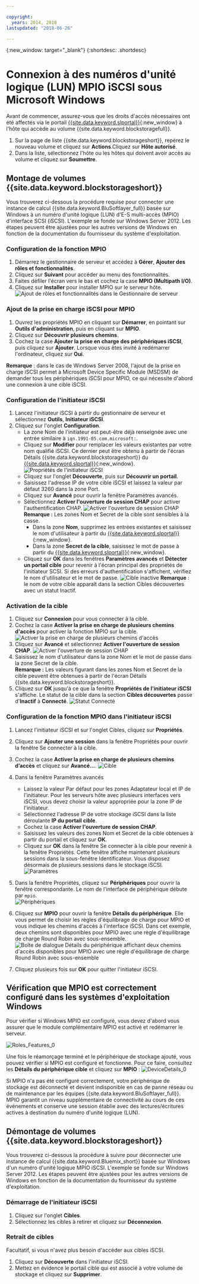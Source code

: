 ```yaml
---

copyright:
  years: 2014, 2018
lastupdated: "2018-06-26"

---
```

{:new_window: target="_blank"}
{:shortdesc: .shortdesc}

# Connexion à des numéros d'unité logique (LUN) MPIO iSCSI sous Microsoft Windows

Avant de commencer, assurez-vous que les droits d'accès nécessaires ont été affectés via le portail [{{site.data.keyword.slportal}}](https://control.softlayer.com/){:new_window} à l'hôte qui accède au volume {{site.data.keyword.blockstoragefull}}. 

1. Sur la page de liste {{site.data.keyword.blockstorageshort}}, repérez le nouveau volume et cliquez sur **Actions**.Cliquez sur **Hôte autorisé**.
2. Dans la liste, sélectionnez l'hôte ou les hôtes qui doivent avoir accès au volume et cliquez sur **Soumettre**.

## Montage de volumes {{site.data.keyword.blockstorageshort}}

Vous trouverez ci-dessous la procédure requise pour connecter une instance de calcul {{site.data.keyword.BluSoftlayer_full}} basée sur Windows à un numéro d'unité logique (LUN) d'E-S multi-accès (MPIO) d'interface SCSI (iSCSI). L'exemple se fonde sur Windows Server 2012. Les étapes peuvent être ajustées pour les autres versions de Windows en fonction de la documentation du fournisseur du système d'exploitation.

### Configuration de la fonction MPIO

1. Démarrez le gestionnaire de serveur et accédez à **Gérer**, **Ajouter des rôles et fonctionnalités**.
2. Cliquez sur **Suivant** pour accéder au menu des fonctionnalités.
3. Faites défiler l'écran vers le bas et cochez la case **MPIO (Multipath I/O)**.
4. Cliquez sur **Installer** pour installer MPIO sur le serveur hôte.
![Ajout de rôles et fonctionnalités dans le Gestionnaire de serveur](/images/Roles_Features.png)

### Ajout de la prise en charge iSCSI pour MPIO

1. Ouvrez les propriétés MPIO en cliquant sur **Démarrer**, en pointant sur **Outils d'administration**, puis en cliquant sur **MPIO**.
2. Cliquez sur **Découvrir plusieurs chemins**.
3. Cochez la case **Ajouter la prise en charge des périphériques iSCSI**, puis cliquez sur **Ajouter**. Lorsque vous êtes invité à redémarrer l'ordinateur, cliquez sur **Oui**.

**Remarque** : dans le cas de Windows Server 2008, l'ajout de la prise en charge iSCSI permet à Microsoft Device Specific Module (MSDSM) de demander tous les périphériques iSCSI pour MPIO, ce qui nécessite d'abord une connexion à une cible iSCSI.

### Configuration de l'initiateur iSCSI

1. Lancez l'initiateur iSCSI à partir du gestionnaire de serveur et sélectionnez **Outils**, **Initiateur iSCSI**.
2. Cliquez sur l'onglet **Configuration**.
    - La zone Nom de l'initiateur est peut-être déjà renseignée avec une entrée similaire à `iqn.1991-05.com.microsoft:`. 
    - Cliquez sur **Modifier** pour remplacer les valeurs existantes par votre nom qualifié iSCSI. Ce dernier peut être obtenu à partir de l'écran Détails {{site.data.keyword.blockstorageshort}} du [{{site.data.keyword.slportal}}](https://control.softlayer.com/){:new_window}.
![Propriétés de l'initiateur iSCSI](/images/iSCSI.png)
    - Cliquez sur l'onglet **Découverte**, puis sur **Découvrir un portail**.
    - Saisissez l'adresse IP de votre cible iSCSI et laissez la valeur par défaut 3260 dans la zone Port. 
    - Cliquez sur **Avancé** pour ouvrir la fenêtre Paramètres avancés.
    - Sélectionnez **Activer l'ouverture de session CHAP** pour activer l'authentification CHAP.
    ![Activer l'ouverture de session CHAP](/images/Advanced_0.png)
    **Remarque :** Les zones Nom et Secret de la cible sont sensibles à la casse.
         - Dans la zone **Nom**, supprimez les entrées existantes et saisissez le nom d'utilisateur à partir du [{{site.data.keyword.slportal}}](https://control.softlayer.com/){:new_window}.
         - Dans la zone **Secret de la cible**, saisissez le mot de passe à partir du [{{site.data.keyword.slportal}}](https://control.softlayer.com/){:new_window}.
    - Cliquez sur **OK** dans les fenêtres **Paramètres avancés** et **Détecter un portail cible** pour revenir à l'écran principal des propriétés de l'initiateur SCSI. Si des erreurs d'authentification s'affichent, vérifiez le nom d'utilisateur et le mot de passe.
    ![Cible inactive](/images/Inactive_0.png)
    **Remarque** : le nom de votre cible apparaît dans la section Cibles découvertes avec un statut Inactif. 

    
### Activation de la cible

1. Cliquez sur **Connexion** pour vous connecter à la cible.
2. Cochez la case **Activer la prise en charge de plusieurs chemins d'accès** pour activer la fonction MPIO sur la cible.
![Activer la prise en charge de plusieurs chemins d'accès](/images/Connect_0.png)
3. Cliquez sur **Avancé** et sélectionnez **Activer l'ouverture de session CHAP**.
![Activer l'ouverture de session CHAP](/images/chap_0.png)
4. Saisissez le nom d'utilisateur dans la zone Nom et le mot de passe dans la zone Secret de la cible.<br/>
**Remarque :** Les valeurs figurant dans les zones Nom et Secret de la cible peuvent être obtenues à partir de l'écran Détails {{site.data.keyword.blockstorageshort}}.
5. Cliquez sur **OK** jusqu'à ce que la fenêtre **Propriétés de l'initiateur iSCSI** s'affiche. Le statut de la cible dans la section **Cibles découvertes** passe d'**Inactif** à **Connecté**.
![Statut Connecté](/images/Connected.png) 


### Configuration de la fonction MPIO dans l'initiateur iSCSI

1. Lancez l'initiateur iSCSI et sur l'onglet Cibles, cliquez sur **Propriétés**.
2. Cliquez sur **Ajouter une session** dans la fenêtre Propriétés pour ouvrir la fenêtre Se connecter à la cible.
3. Cochez la case **Activer la prise en charge de plusieurs chemins d’accès** et cliquez sur **Avancé...**.
  ![Cible](/images/Target.png) 
  
4. Dans la fenêtre Paramètres avancés
   - Laissez la valeur Par défaut pour les zones Adaptateur local et IP de l'initiateur. Pour les serveurs hôte avec plusieurs interfaces vers iSCSI, vous devez choisir la valeur appropriée pour la zone IP de l'initiateur.
   - Sélectionnez l'adresse IP de votre stockage iSCSI dans la liste déroulante **IP du portail cible**.
   - Cochez la case **Activer l'ouverture de session CHAP**.
   - Saisissez les valeurs des zones Nom et Secret de la cible obtenues à partir du portail et cliquez sur **OK**.
   - Cliquez sur **OK** dans la fenêtre Se connecter à la cible pour revenir à la fenêtre Propriétés. Cette fenêtre affiche maintenant plusieurs sessions dans la sous-fenêtre Identificateur. Vous disposez désormais de plusieurs sessions dans le stockage iSCSI.
   ![Paramètres](/images/Settings.png) 
   
5. Dans la fenêtre Propriétés, cliquez sur **Périphériques** pour ouvrir la fenêtre correspondante. Le nom de l'interface de périphérique débute par `mpio`. <br/>
  ![Périphériques](/images/Devices.png) 
  
6. Cliquez sur **MPIO** pour ouvrir la fenêtre **Détails du périphérique**. Elle vous permet de choisir les règles d'équilibrage de charge pour MPIO et vous indique les chemins d'accès à l'interface iSCSI. Dans cet exemple, deux chemins sont disponibles pour MPIO avec une règle d'équilibrage de charge Round Robin avec sous-ensemble.
  ![Boîte de dialogue Détails du périphérique affichant deux chemins d'accès disponibles pour MPIO avec une règle d'équilibrage de charge Round Robin avec sous-ensemble](/images/DeviceDetails.png) 
  
7. Cliquez plusieurs fois sur **OK** pour quitter l'initiateur iSCSI.



## Vérification que MPIO est correctement configuré dans les systèmes d'exploitation Windows

Pour vérifier si Windows MPIO est configuré, vous devez d'abord vous assurer que le module complémentaire MPIO est activé et redémarrer le serveur. 

![Roles_Features_0](/images/Roles_Features_0.png)

Une fois le réamorçage terminé et le périphérique de stockage ajouté, vous pouvez vérifier si MPIO est configuré et fonctionne. Pour ce faire, consultez les **Détails du périphérique cible** et cliquez sur **MPIO** :
![DeviceDetails_0](/images/DeviceDetails_0.png)

Si MPIO n'a pas été configuré correctement, votre périphérique de stockage est déconnecté et devient indisponible en cas de panne réseau ou de maintenance par les équipes {{site.data.keyword.BluSoftlayer_full}}. MPIO garantit un niveau supplémentaire de connectivité au cours de ces événements et conserve une session établie avec des lectures/écritures actives à destination du numéro d'unité logique (LUN).

## Démontage de volumes {{site.data.keyword.blockstorageshort}}

Vous trouverez ci-dessous la procédure à suivre pour déconnecter une instance de calcul {{site.data.keyword.Bluemix_short}} basée sur Windows d'un numéro d'unité logique MPIO iSCSI. L'exemple se fonde sur Windows Server 2012. Les étapes peuvent être ajustées pour les autres versions de Windows en fonction de la documentation du fournisseur du système d'exploitation.

### Démarrage de l'initiateur iSCSI

1. Cliquez sur l'onglet **Cibles**.
2. Sélectionnez les cibles à retirer et cliquez sur **Déconnexion**.

### Retrait de cibles
Facultatif, si vous n'avez plus besoin d'accéder aux cibles iSCSI. 

1. Cliquez sur **Découverte** dans l'initiateur iSCSI.
2. Mettez en évidence le portail cible qui est associé à votre volume de stockage et cliquez sur **Supprimer**.
